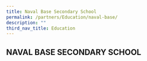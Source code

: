 ```yaml
---
title: Naval Base Secondary School
permalink: /partners/Education/naval-base/
description: ""
third_nav_title: Education
---
```

## NAVAL BASE SECONDARY SCHOOL

